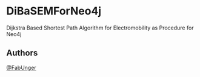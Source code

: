 # DiBaSEMForNeo4j

Dijkstra Based Shortest Path Algorithm for Electromobility as Procedure for Neo4j

## Authors

[@FabUnger](https://github.com/FabUnger)
